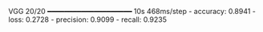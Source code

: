 VGG
20/20 ━━━━━━━━━━━━━━━━━━━━ 10s 468ms/step - accuracy: 0.8941 - loss: 0.2728 - precision: 0.9099 - recall: 0.9235
